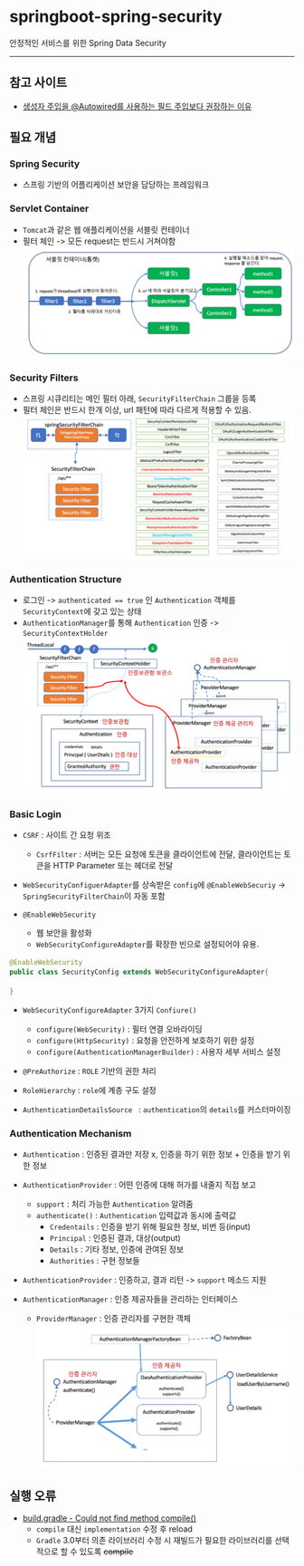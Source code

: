 # springboot-spring-security
안정적인 서비스를 위한 Spring Data Security

---
## 참고 사이트
* [생성자 주입을 @Autowired를 사용하는 필드 주입보다 권장하는 이유](https://madplay.github.io/post/why-constructor-injection-is-better-than-field-injection)
## 필요 개념
### Spring Security
* 스프링 기반의 어플리케이션 보안을 담당하는 프레임워크

### Servlet Container
* `Tomcat`과 같은 웹 애플리케이션을 서블릿 컨테이너
* 필터 체인 -> 모든 request는 반드시 거쳐야함
![Servlet Container - Filter Chain](comp/image/ServletContainer.png)


### Security Filters
* 스프링 시큐리티는 메인 필터 아래, `SecurityFilterChain` 그룹을 등록
* 필터 체인은 반드시 한개 이상, url 패턴에 따라 다르게 적용할 수 있음.
![Security Filters](comp/image/SecurityFilters.png)


### Authentication Structure
* 로그인 -> `authenticated == true` 인 `Authentication` 객체를 `SecurityContext`에 갖고 있는 상태
* `AuthenticationManager`를 통해 `Authentication` 인증 -> `SecurityContextHolder`
![AuthenticationStructure](comp/image/AuthenticationStructure.png)


### Basic Login
* `CSRF` : 사이트 간 요청 위조
  * `CsrfFilter` : 서버는 모든 요청에 토큰을 클라이언트에 전달, 클라이언트는 토큰을 HTTP Parameter 또는 헤더로 전달

* `WebSecurityConfiguerAdapter`를 상속받은 `config`에 `@EnableWebSecuriy` -> `SpringSecurityFilterChain`이 자동 포함
* `@EnableWebSecurity`
  * 웹 보안을 활성화
  * `WebSecurityConfigureAdapter`를 확장한 빈으로 설정되어야 유용.
```java
@EnableWebSecurity
public class SecurityConfig extends WebSecurityConfigureAdapter{
    
}
```

* `WebSecurityConfigureAdapter` 3가지 `Confiure()`
  * `configure(WebSecurity)` : 필터 연결 오바라이딩
  * `configure(HttpSecurity)` : 요청을 안전하게 보호하기 위한 설정
  * `configure(AuthenticationManagerBuilder)` : 사용자 세부 서비스 설정

* `@PreAuthorize` : `ROLE` 기반의 권한 처리
* `RoleHierarchy` : `role`에 계층 구도 설정
* `AuthenticationDetailsSource ` : `authentication`의 `details`를 커스터마이징

### Authentication Mechanism
* `Authentication` : 인증된 결과만 저장 x, 인증을 하기 위한 정보 + 인증을 받기 위한 정보
* `AuthenticationProvider` : 어떤 인증에 대해 허가를 내줄지 직접 보고
  * `support` : 처리 가능한 `Authentication` 알려줌
  * `authenticate()` : `Authentication` 입력값과 동시에 출력값
    * `Credentails` : 인증을 받기 위해 필요한 정보, 비번 등(input)
    * `Principal` : 인증된 결과, 대상(output)
    * `Details` : 기타 정보, 인증에 관여된 정보
    * `Authorities` : 구현 정보들


* `AuthenticationProvider` : 인증하고, 결과 리턴 -> `support` 메소드 지원
* `AuthenticationManager` : 인증 제공자들을 관리하는 인터페이스
  * `ProviderManager` : 인증 관리자를 구현한 객체
  ![AuthenticationManager](comp/image/Authenticatiomanager.png)
## 실행 오류
* [build.gradle - Could not find method compile()](https://devdavelee.tistory.com/29)
    * `compile` 대신 `implementation` 수정 후 reload
    * `Gradle` 3.0부터 의존 라이브러리 수정 시 재빌드가 필요한 라이브러리를 선택적으로 할 수 있도록 ~~compile~~